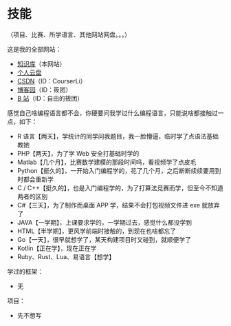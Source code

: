 # 技能

（项目、比赛、所学语言、其他网站网盘。。。）

这是我的全部网站：

- [知识库](https://courserli.github.io/Knowledge-Base/)（本网站）
- [个人云盘](https://pan.courserli.workers.dev/0:/)
- [CSDN](https://blog.csdn.net/CourserLi)（ID：CourserLi）
- [博客园](https://www.cnblogs.com/CourserLi/p/15801973.html)（ID：筱团）
- [B 站](https://www.bilibili.com/)（ID：自由的筱团）



感觉自己啥编程语言都不会，你硬要问我学过什么编程语言，只能说啥都接触过一点，如下：

- R 语言【两天】，学统计的同学问我题目，我一脸懵逼，临时学了点语法基础教她
- PHP【两天】，为了学 Web 安全打基础时学的
- Matlab【几个月】，比赛数学建模的那段时间吗，看视频学了点皮毛
- Python【挺久的】，一开始入门编程学的，花了几个月，之后断断续续要用到时都会重新学
- C / C++【挺久的】，也是入门编程学的，为了打算法竞赛而学，但至今不知道两者的区别
- C#【三天】，为了制作而桌面 APP 学，结果不会打包视频文件进 exe 就放弃了
- JAVA【一学期】，上课要求学的，一学期过去，感觉什么都没学到
- HTML【半学期】，更风学前端时接触的，到现在也啥都忘了
- Go【一天】，很早就想学了，某天构建项目时又碰到，就顺便学了
- Kotlin【正在学】，现在正在学
- Ruby、Rust、Lua、易语言【想学】



学过的框架：

- 无



项目：

- 先不想写



